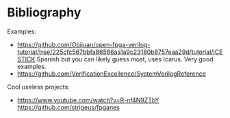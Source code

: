 # Bibliography

Examples:

- <https://github.com/Obijuan/open-fpga-verilog-tutorial/tree/225cfc567bbfa86586aa1a9c23180b8757eaa29d/tutorial/ICESTICK> Spanish but you can likely guess most, uses Icarus. Very good examples.
- <https://github.com/VerificationExcellence/SystemVerilogReference>

Cool useless projects:

- <https://www.youtube.com/watch?v=R-nf4N9ZTbY> <https://github.com/strigeus/fpganes>

